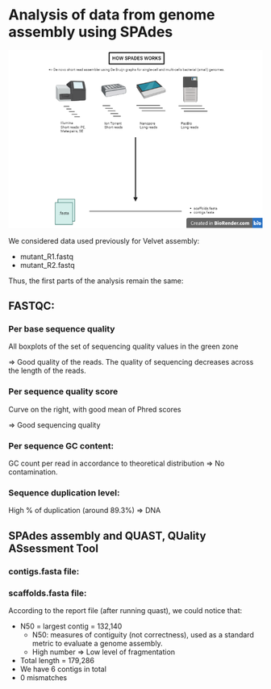# Analysis of data from genome assembly using SPAdes

![alt text](work_spades.png)

We considered data used previously for Velvet assembly:
- mutant_R1.fastq
- mutant_R2.fastq

Thus, the first parts of the analysis remain the same:

## FASTQC:

### Per base sequence quality

All boxplots of the set of sequencing quality values in the green zone 

=> Good quality of the reads. The quality of sequencing decreases across the length of the reads.

### Per sequence quality score

Curve on the right, with good mean of Phred scores

=> Good sequencing quality

### Per sequence GC content:

GC count per read in accordance to theoretical distribution => No contamination.

### Sequence duplication level:

High % of duplication (around 89.3%) => DNA

## SPAdes assembly and QUAST, QUality ASsessment Tool

### contigs.fasta file:

### scaffolds.fasta file:

According to the report file (after running quast), we could notice that:

- N50 = largest contig = 132,140
    - N50: measures of contiguity (not correctness), used as a standard metric to evaluate a genome assembly.
    - High number => Low level of fragmentation
- Total length = 179,286
- We have 6 contigs in total
- 0 mismatches
